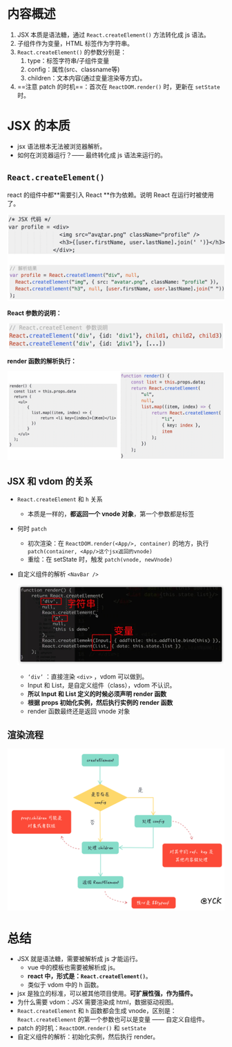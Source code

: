 # 内容概述

1. JSX 本质是语法糖，通过 `React.createElement()` 方法转化成 js 语法。
2. 子组件作为变量，HTML 标签作为字符串。
3. `React.createElement()` 的参数分别是：
   1. type：标签字符串/子组件变量
   2. config：属性(src、classname等)
   3. children：文本内容(通过变量渲染等方式)。
4. ==注意 patch 的时机==：首次在 `ReactDOM.render()` 时，更新在 `setState` 时。

# JSX 的本质

- jsx 语法根本无法被浏览器解析。
- 如何在浏览器运行？—— 最终转化成 js 语法来运行的。



## `React.createElement()`

react 的组件中都**需要引入 React **作为依赖。说明 React 在运行时被使用了。

![image-20210120140617201](images/image-20210120140617201.png)

**React 参数的说明：**

![image-20210120140725789](images/image-20210120140725789.png)

**render 函数的解析执行：**

![image-20210120141039623](images/image-20210120141039623.png)





## JSX 和 vdom 的关系

- `React.createElement` 和 `h` 关系

  - 本质是一样的，**都返回一个 vnode 对象**，第一个参数都是标签

- 何时 `patch`

  - 初次渲染：在 `ReactDOM.render(<App/>, container)` 的地方，执行 `patch(container, <App/>这个jsx返回的vnode)`
  - 重绘：在 setState 时，触发 `patch(vnode, newVnode)`

- 自定义组件的解析 `<NavBar />`

  ![image-20210120143511782](images/image-20210120143511782.png)

  - `‘div’` ：直接渲染 `<div>` ，vdom 可以做到。
  - Input 和 List，是自定义组件（class），vdom 不认识。
  - **所以 Input 和 List 定义的时候必须声明 render 函数**
  - **根据 props 初始化实例，然后执行实例的 render 函数**
  - render 函数最终还是返回 vnode 对象

## 渲染流程

<img src="images/image-20210205230759749.png" alt="image-20210205230759749" style="zoom:50%;" />

# 总结

- JSX 就是语法糖，需要被解析成 js 才能运行。
  - vue 中的模板也需要被解析成 js。
  - **react 中，形式是：`React.createElement()`**。
  - 类似于 vdom 中的 h 函数。
- jsx 是独立的标准，可以被其他项目使用。**可扩展性强，作为插件。**
- 为什么需要 vdom：JSX 需要渲染成 html，数据驱动视图。
- `React.createElement` 和 `h` 函数都会生成 vnode，区别是：`React.createElement` 的第一个参数也可以是变量 —— 自定义自组件。
- patch 的时机：`ReactDOM.render()` 和 `setState`
- 自定义组件的解析：初始化实例，然后执行 render。













